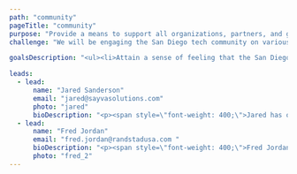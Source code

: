```yaml
---
path: "community"
pageTitle: "community"
purpose: "Provide a means to support all organizations, partners, and groups to enable a thriving technology ecosystem."
challenge: "We will be engaging the San Diego tech community on various workshops/events, keeping open ears on things going on within the community, finding ways to incorporate other groups (in an effort to become a central hub), and creating a place for mentorship based relationships. By keeping track of participation and involvement numbers we will be able to gauge how effective our strategy is and adjust it accordingly to meet our ultimate goals."

goalsDescription: "<ul><li>Attain a sense of feeling that the San Diego community is united.</li><li>Making most of everyone aware of our presence. </li><li>Be publicized by a news outlet.</li></ul>"

leads:
  - lead:
      name: "Jared Sanderson"
      email: "jared@sayvasolutions.com"
      photo: "jared"
      bioDescription: "<p><span style=\"font-weight: 400;\">Jared has over a decade of recruiting and consulting services experience. He began his career working with a multi-billion dollar S&amp;P 500 consulting and placement firm in Canada and later relocated to San Diego in 2009.</span></p><p><span style=\"font-weight: 400;\">Jared is passionate about creating a thriving and vibrant community in San Diego, and has previously served as the Program Director for the AITP (Association of IT Professionals) where he organized monthly events on &nbsp;current technology trends. He also volunteers as a Coach with The Honor Foundation(THF) and with Jewish Family Services (JFS). Jared leads the Sayva Technology consulting and recruitment practice for the San Diego market.</span></p>"
  - lead:
      name: "Fred Jordan"
      email: "fred.jordan@randstadusa.com "
      bioDescription: "<p><span style=\"font-weight: 400;\">Fred Jordan is a technology consulting professional that has been dedicated to providing technological based services to clientele for over 4 years. Working as a lead at recently recognized world leader, Randstad Technologies, he currently partners with companies to assist in all facets of IT (i.e. project based work/solutions deliverables &amp; staffing: permanent/temporary). &nbsp;</span></p><p><span style=\"font-weight: 400;\">Fred joined the San Diego Tech Hub in an effort to engage the </span><em><span style=\"font-weight: 400;\">community</span></em><span style=\"font-weight: 400;\"> and spread awareness that San Diego is indeed a great location for technology professionals. Having moved to San Diego from Chicago, he is passionate about being a driving force in connecting like-minded technology professionals within the area to the benefit of &ldquo;America&rsquo;s Finest City.&rdquo;</span></p>"
      photo: "fred_2"
---
```

